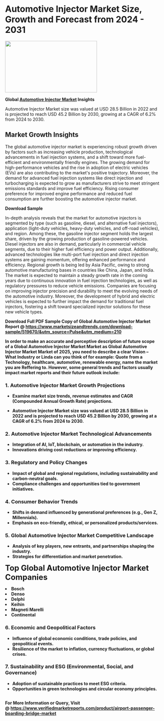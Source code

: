 <H1>Automotive Injector Market Size, Growth and Forecast from 2024 - 2031</H1><img class="aligncenter size-medium wp-image-584254" src="https://thirdeyenews.in/wp-content/uploads/2024/09/Global-Market-Research-300x168.jpeg" alt="" width="300" height="168" /><p><strong>Global&nbsp;<a href="https://www.marketsizeandtrends.com/download-sample/519670/&amp;utm_source=Pulse&amp;utm_medium=210">Automotive Injector Market</a> Insights</strong></p><p>Automotive Injector Market size was valued at USD 28.5 Billion in 2022 and is projected to reach USD 45.2 Billion by 2030, growing at a CAGR of 6.2% from 2024 to 2030.</p><p><h2>Market Growth Insights</h2> <p>The global automotive injector market is experiencing robust growth driven by factors such as increasing vehicle production, technological advancements in fuel injection systems, and a shift toward more fuel-efficient and environmentally friendly engines. The growing demand for high-performance vehicles and the rise in adoption of electric vehicles (EVs) are also contributing to the market's positive trajectory. Moreover, the demand for advanced fuel injection systems like direct injection and turbocharging is expected to grow as manufacturers strive to meet stringent emissions standards and improve fuel efficiency. Rising consumer preference for improved engine performance and reduced fuel consumption are further boosting the automotive injector market.</p> <p><strong>Download Sample</strong></p> <p>In-depth analysis reveals that the market for automotive injectors is segmented by type (such as gasoline, diesel, and alternative fuel injectors), application (light-duty vehicles, heavy-duty vehicles, and off-road vehicles), and region. Among these, the gasoline injector segment holds the largest share, driven by the growing production of gasoline-powered vehicles. Diesel injectors are also in demand, particularly in commercial vehicle segments, due to their higher fuel efficiency and power output. Additionally, advanced technologies like multi-port fuel injection and direct injection systems are gaining momentum, offering enhanced performance and efficiency. Regional growth is being led by Asia Pacific, owing to strong automotive manufacturing bases in countries like China, Japan, and India. The market is expected to maintain a steady growth rate in the coming years due to continuous innovation in fuel injection technologies, as well as regulatory pressures to reduce vehicle emissions. Companies are focusing on improving injector precision and durability to meet the evolving needs of the automotive industry. Moreover, the development of hybrid and electric vehicles is expected to further impact the demand for traditional fuel injectors, fostering a shift toward specialized injector solutions for these new vehicle types. <p><strong></p><p><span class=""><strong>Download Full PDF Sample Copy of Global Automotive Injector Market Report</strong> @ <a href="https://www.marketsizeandtrends.com/download-sample/519670/&amp;utm_source=Pulse&amp;utm_medium=210" target="_blank">https://www.marketsizeandtrends.com/download-sample/519670/&amp;utm_source=Pulse&amp;utm_medium=210</a></span></p><p>In order to make an accurate and perceptive description of future scope of a Global&nbsp;Automotive Injector Market Market as Global&nbsp;Automotive Injector Market Market of 2025, you need to describe a clear Vision &ndash; What Industry or Linda can you think of for example: Quote from a Technology, healthcare, automotive, renewable energy, name the market you are Reffering to. However, some general trends and factors usually impact market reports and their future outlook include:</p><h3>1.&nbsp;<strong>Automotive Injector Market Growth Projections</strong></h3><ul><li>Examine market size trends, revenue estimates and CAGR (Compounded Annual Growth Rate) projections.</li><li><p>Automotive Injector Market size was valued at USD 28.5 Billion in 2022 and is projected to reach USD 45.2 Billion by 2030, growing at a CAGR of 6.2% from 2024 to 2030.</p></li></ul><h3>2.&nbsp;<strong>Automotive Injector Market Technological Advancements</strong></h3><ul><li>Integration of AI, IoT, blockchain, or automation in the industry.</li><li>Innovations driving cost reductions or improving efficiency.</li></ul><h3>3.&nbsp;<strong>Regulatory and Policy Changes</strong></h3><ul><li>Impact of global and regional regulations, including sustainability and carbon-neutral goals.</li><li>Compliance challenges and opportunities tied to government initiatives.</li></ul><h3>4.&nbsp;<strong>Consumer Behavior Trends</strong></h3><ul><li>Shifts in demand influenced by generational preferences (e.g., Gen Z, Millennials).</li><li>Emphasis on eco-friendly, ethical, or personalized products/services.</li></ul><h3>5.&nbsp;<strong>Global Automotive Injector Market Competitive Landscape</strong></h3><ul><li>Analysis of key players, new entrants, and partnerships shaping the industry.</li><li>Strategies for differentiation and market penetration.</li></ul><p data-pm-slice="1 1 []"><span style="color: inherit; font-family: inherit; font-size: 25px;">Top Global Automotive Injector Market Companies</span></p><div class="" data-test-id=""><p><li>Bosch</li><li> Denso</li><li> Delphi</li><li> Keihin</li><li> Magneti Marelli</li><li> Continental</li></p></div><h3>6.&nbsp;<strong>Economic and Geopolitical Factors</strong></h3><ul><li>Influence of global economic conditions, trade policies, and geopolitical events.</li><li>Resilience of the market to inflation, currency fluctuations, or global crises.</li></ul><h3>7.&nbsp;<strong>Sustainability and ESG (Environmental, Social, and Governance)</strong></h3><ul><li>Adoption of sustainable practices to meet ESG criteria.</li><li>Opportunities in green technologies and circular economy principles.</li></ul><h2><strong style="font-size: 14px;">For More Information or Query, Visit @&nbsp;</strong><a style="background-color: #ffffff; font-size: 14px;" href="https://www.marketsizeandtrends.com/report/automotive-injector-market/" target="_blank">https://www.verifiedmarketreports.com/product/airport-passenger-boarding-bridge-market</a></h2>
